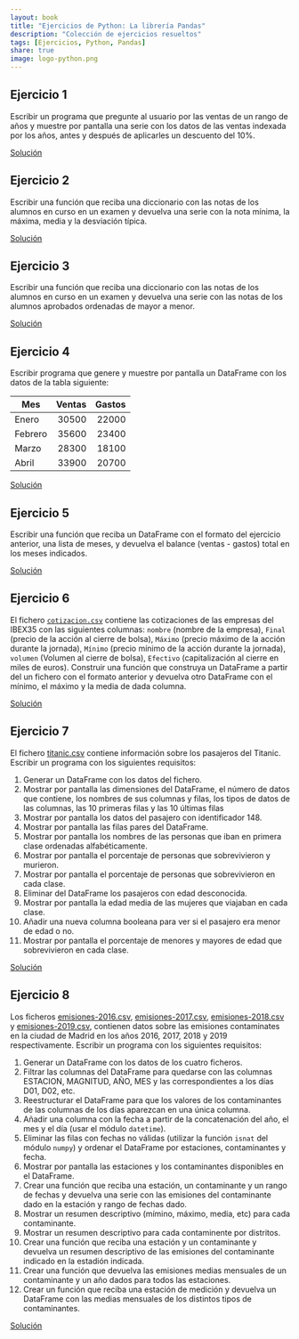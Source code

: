 ```yaml
---
layout: book
title: "Ejercicios de Python: La librería Pandas"
description: "Colección de ejercicios resueltos"
tags: [Ejercicios, Python, Pandas]
share: true
image: logo-python.png
---
```


## Ejercicio 1

Escribir un programa que pregunte al usuario por las ventas de un rango de años y muestre por pantalla una serie con los datos de las ventas indexada por los años, antes y después de aplicarles un descuento del 10%.

<a href="https://colab.research.google.com/github/asalber/asalber.github.io/blob/master/python/ejercicios/soluciones/pandas/ejercicio1.ipynb" class="btn btn-info">Solución</a>

## Ejercicio 2

Escribir una función que reciba una diccionario con las notas de los alumnos en curso en un examen y devuelva una serie con la nota mínima, la máxima, media y la desviación típica.

<a href="https://colab.research.google.com/github/asalber/asalber.github.io/blob/master/python/ejercicios/soluciones/pandas/ejercicio2.ipynb" class="btn btn-info">Solución</a>

## Ejercicio 3

Escribir una función que reciba una diccionario con las notas de los alumnos en curso en un examen y devuelva una serie con las notas de los alumnos aprobados ordenadas de mayor a menor.

<a href="https://colab.research.google.com/github/asalber/asalber.github.io/blob/master/python/ejercicios/soluciones/pandas/ejercicio3.ipynb" class="btn btn-info">Solución</a>

## Ejercicio 4

Escribir programa que genere y muestre por pantalla un DataFrame con los datos de la tabla siguiente:

| Mes     | Ventas | Gastos |
| ------- | -----: | -----: |
| Enero   |  30500 |  22000 |
| Febrero |  35600 |  23400 |
| Marzo   |  28300 |  18100 |
| Abril   |  33900 |  20700 |

<a href="https://colab.research.google.com/github/asalber/asalber.github.io/blob/master/python/ejercicios/soluciones/pandas/ejercicio4.ipynb" class="btn btn-info">Solución</a>

## Ejercicio 5

Escribir una función que reciba un DataFrame con el formato del ejercicio anterior, una lista de meses, y devuelva el balance (ventas - gastos) total en los meses indicados.

<a href="https://colab.research.google.com/github/asalber/asalber.github.io/blob/master/python/ejercicios/soluciones/pandas/ejercicio5.ipynb" class="btn btn-info">Solución</a>

## Ejercicio 6
El fichero [`cotizacion.csv`](soluciones/pandas/cotizacion.csv) contiene las cotizaciones de las empresas del IBEX35 con las siguientes columnas: `nombre` (nombre de la empresa), `Final` (precio de la acción al cierre de bolsa), `Máximo` (precio máximo de la acción durante la jornada), `Mínimo` (precio mínimo de la acción durante la jornada), `volumen` (Volumen al cierre de bolsa), `Efectivo` (capitalización al cierre en miles de euros). Construir una función que construya un DataFrame a partir del un fichero con el formato anterior y devuelva otro DataFrame con el mínimo, el máximo y la media de dada columna.

<a href="https://colab.research.google.com/github/asalber/asalber.github.io/blob/master/python/ejercicios/soluciones/pandas/ejercicio6.ipynb" class="btn btn-info">Solución</a>

## Ejercicio 7

El fichero [titanic.csv](soluciones/pandas/titanic.csv) contiene información sobre los pasajeros del Titanic. Escribir un programa con los siguientes requisitos:

1. Generar un DataFrame con los datos del fichero.
2. Mostrar por pantalla las dimensiones del DataFrame, el número de datos que contiene, los nombres de sus columnas y filas, los tipos de datos de las columnas, las 10 primeras filas y las 10 últimas filas
3. Mostrar por pantalla los datos del pasajero con identificador 148.
4. Mostrar por pantalla las filas pares del DataFrame.
5. Mostrar por pantalla los nombres de las personas que iban en primera clase ordenadas alfabéticamente.
6. Mostrar por pantalla el porcentaje de personas que sobrevivieron y murieron.
7. Mostrar por pantalla el porcentaje de personas que sobrevivieron en cada clase.
8. Eliminar del DataFrame los pasajeros con edad desconocida.
9. Mostrar por pantalla la edad media de las mujeres que viajaban en cada clase.
10. Añadir una nueva columna booleana para ver si el pasajero era menor de edad o no.
11. Mostrar por pantalla el porcentaje de menores y mayores de edad que sobrevivieron en cada clase.

<a href="https://colab.research.google.com/github/asalber/asalber.github.io/blob/master/python/ejercicios/soluciones/pandas/ejercicio7.ipynb" class="btn btn-info">Solución</a>

## Ejercicio 8

Los ficheros [emisiones-2016.csv](soluciones/pandas/emisiones-2016.csv), [emisiones-2017.csv](soluciones/pandas/emisiones-2017.csv), [emisiones-2018.csv](soluciones/pandas/emisiones-2018.csv) y [emisiones-2019.csv](soluciones/pandas/emisiones-2019.csv), contienen datos sobre las emisiones contaminates en la ciudad de Madrid en los años 2016, 2017, 2018 y 2019 respectivamente. Escribir un programa con los siguientes requisitos:

1. Generar un DataFrame con los datos de los cuatro ficheros.
2. Filtrar las columnas del DataFrame para quedarse con las columnas ESTACION, MAGNITUD, AÑO, MES y las correspondientes a los días D01, D02, etc. 
3. Reestructurar el DataFrame para que los valores de los contaminantes de las columnas de los días aparezcan en una única columna.
4. Añadir una columna con la fecha a partir de la concatenación del año, el mes y el día (usar el módulo `datetime`).
5. Eliminar las filas con fechas no válidas (utilizar la función `isnat` del módulo `numpy`) y ordenar el DataFrame por estaciones, contaminantes y fecha.
6. Mostrar por pantalla las estaciones y los contaminantes disponibles en el DataFrame.
7. Crear una función que reciba una estación, un contaminante y un rango de fechas y devuelva una serie con las emisiones del contaminante dado en la estación y rango de fechas dado.
8. Mostrar un resumen descriptivo (mímino, máximo, media, etc) para cada contaminante.
9. Mostrar un resumen descriptivo para cada contaminente por distritos.
10. Crear una función que reciba una estación y un contaminante y devuelva un resumen descriptivo de las emisiones del contaminante indicado en la estadión indicada. 
11. Crear una función que devuelva las emisiones medias mensuales de un contaminante y un año dados para todos las estaciones.
12. Crear un función que reciba una estación de medición y devuelva un DataFrame con las medias mensuales de los distintos tipos de contaminantes.

<a href="https://colab.research.google.com/github/asalber/asalber.github.io/blob/master/python/ejercicios/soluciones/pandas/ejercicio8.ipynb" class="btn btn-info">Solución</a>